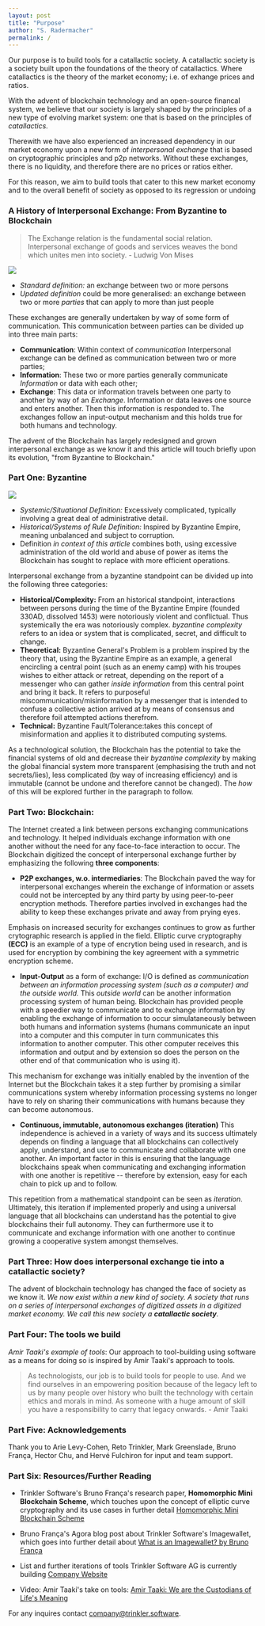 ```yaml
---
layout: post
title: "Purpose"
author: "S. Radermacher"
permalink: /
---
```


Our purpose is to build tools for a catallactic society. A catallactic society is a society built upon the foundations of the theory of catallactics. Where catallactics is the theory of the market economy; i.e. of exhange prices and ratios.

With the advent of blockchain technology and an open-source financal system, we believe that our society is largely shaped by the principles of a new type of evolving market system: one that is based on the principles of _catallactics._

Therewith we have also experienced an increased dependency in our market economy upon a new form of _interpersonal exchange_ that is based on cryptographic principles and p2p networks. Without these exchanges, there is no liquidity, and therefore there are no prices or ratios either.

For this reason, we aim to build tools that cater to this new market economy and to the overall benefit of society as opposed to its regression or undoing

### A History of Interpersonal Exchange: From Byzantine to Blockchain

> The Exchange relation is the fundamental social relation. Interpersonal exchange of goods and services weaves the bond which unites men into society. - Ludwig Von Mises

![](https://i.imgur.com/60GOd98.jpg)

- _Standard definition:_ an exchange between two or more persons
- _Updated definition_ could be more generalised: an exchange between two or more _parties_ that can apply to more than just people

These exchanges are generally undertaken by way of some form of communication. This communication between parties can be divided up into three main parts:

- **Communication**: Within context of _communication_ Interpersonal exchange can be defined as communication between two or more parties;
- **Information**: These two or more parties generally communicate _Information_ or data with each other;
- **Exchange**: This data or information travels between one party to another by way of an _Exchange_. Information or data leaves one source and enters another. Then this information is responded to. The exchanges follow an input-output mechanism and this holds true for both humans and technology.

The advent of the Blockchain has largely redesigned and grown interpersonal exchange as we know it and this article will touch briefly upon its evolution, "from Byzantine to Blockchain."

### Part One: Byzantine

![](https://i.imgur.com/EmqJNpr.jpg)

- _Systemic/Situational Definition:_ Excessively complicated, typically involving a great deal of administrative detail.
- _Historical/Systems of Rule Definition:_ Inspired by Byzantine Empire, meaning unbalanced and subject to corruption.
- Definition _in context of this article_ combines both, using excessive administration of the old world and abuse of power as items the Blockchain has sought to replace with more efficient operations.

Interpersonal exchange from a byzantine standpoint can be divided up into the following three categories:

- **Historical/Complexity:** From an historical standpoint, interactions between persons during the time of the Byzantine Empire (founded 330AD, dissolved 1453) were notoriously violent and conflictual. Thus systemically the era was notoriously complex. _byzantine complexity_ refers to an idea or system that is complicated, secret, and difficult to change.
- **Theoretical:** Byzantine General's Problem is a problem inspired by the theory that, using the Byzantine Empire as an example, a general encircling a central point (such as an enemy camp) with his troupes wishes to either attack or retreat, depending on the report of a messenger who can gather _inside information_ from this central point and bring it back. It refers to purposeful miscommunication/misinformation by a messenger that is intended to confuse a collective action arrived at by means of consensus and therefore foil attempted actions therefrom.
- **Technical:** Byzantine Fault/Tolerance:takes this concept of misinformation and applies it to distributed computing systems.

As a technological solution, the Blockchain has the potential to take the financial systems of old and decrease their _byzantine complexity_ by making the global financial system more transparent (emphasising the truth and not secrets/lies), less complicated (by way of increasing efficiency) and is immutable (cannot be undone and therefore cannot be changed). The _how_ of this will be explored further in the paragraph to follow.

### Part Two: Blockchain:

The Internet created a link between persons exchanging communications and technology. It helped individuals exchange information with one another without the need for any face-to-face interaction to occur. The Blockchain digitized the concept of interpersonal exchange further by emphasizing the following **three components**:

- **P2P exchanges, w.o. intermediaries**: The Blockchain paved the way for interpersonal exchanges wherein the exchange of information or assets could not be intercepted by any third party by using peer-to-peer encryption methods. Therefore parties involved in exchanges had the ability to keep these exchanges private and away from prying eyes.

Emphasis on increased security for exchanges continues to grow as further crytographic research is applied in the field. Elliptic curve cryptography **(ECC)** is an example of a type of encrytion being used in research, and is used for encryption by combining the key agreement with a symmetric encryption scheme.

- **Input-Output** as a form of exchange: I/O is defined as _communication between an information processing system (such as a computer) and the outside world._ This _outside world_ can be another information processing system of human being. Blockchain has provided people with a speedier way to communicate and to exchange information by enabling the exchange of information to occur simulataneously between both humans and information systems (humans communicate an input into a computer and this computer in turn communicates this information to another computer. This other computer receives this information and output and by extension so does the person on the other end of that communication who is using it).

This mechanism for exchange was initially enabled by the invention of the Internet but the Blockchain takes it a step further by promising a similar communications system whereby information processing systems no longer have to rely on sharing their communications with humans because they can become autonomous.

- **Continuous, immutable, autonomous exchanges (iteration)** This independence is achieved in a variety of ways and its success ultimately depends on finding a language that all blockchains can collectively apply, understand, and use to communicate and collaborate with one another. An important factor in this is ensuring that the language blockchains speak when communicating and exchanging information with one another is repetitive -- therefore by extension, easy for each chain to pick up and to follow.

This repetition from a mathematical standpoint can be seen as _iteration_. Ultimately, this iteration if implemented properly and using a universal language that all blockchains can understand has the potential to give blockchains their full autonomy. They can furthermore use it to communicate and exchange information with one another to continue growing a cooperative system amongst themselves.

### Part Three: How does interpersonal exchange tie into a catallactic society?

The advent of blockchain technology has changed the face of society as we know it. _We now exist within a new kind of society. A society that runs on a series of interpersonal exchanges of digitized assets in a digitized market economy. We call this new society a **catallactic society**._

### Part Four: The tools we build

_Amir Taaki's example of tools_: Our approach to tool-building using software as a means for doing so is inspired by Amir Taaki's approach to tools.

> As technologists, our job is to build tools for people to use. And we find ourselves in an empowering position because of the legacy left to us by many people over history who built the technology with certain ethics and morals in mind. As someone with a huge amount of skill you have a responsibility to carry that legacy onwards. - Amir Taaki

### Part Five: Acknowledgements

Thank you to Arie Levy-Cohen, Reto Trinkler, Mark Greenslade, Bruno França, Hector Chu, and Hervé Fulchiron for input and team support.

### Part Six: Resources/Further Reading

- Trinkler Software's Bruno França's research paper, **Homomorphic Mini Blockchain Scheme**, which touches upon the concept of elliptic curve cryptography and its use cases in further detail [Homomorphic Mini Blockchain Scheme](http://cryptonite.info/files/HMBC.pdf)

- Bruno França's Agora blog post about Trinkler Software's Imagewallet, which goes into further detail about [What is an Imagewallet? by Bruno França](https://blog.agora.trade)

- List and further iterations of tools Trinkler Software AG is currently building [Company Website](https://trinkler.software/tools/)

- Video: Amir Taaki's take on tools: [Amir Taaki: We are the Custodians of Life's Meaning](https://www.youtube.com/watch?v=COisLGwnb-M)

For any inquires contact <a href="mailto:company@trinkler.software?Subject=Inquiry" target="_top">company@trinkler.software</a>.
